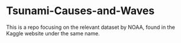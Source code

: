 # Tsunami-Causes-and-Waves
This is a repo focusing on the relevant dataset by NOAA, found in the Kaggle website under the same name.

